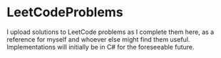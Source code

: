 # LeetCodeProblems

I upload solutions to LeetCode problems as I complete them here, as a reference for myself and whoever else might find them useful.
Implementations will initially be in C# for the foreseeable future.
